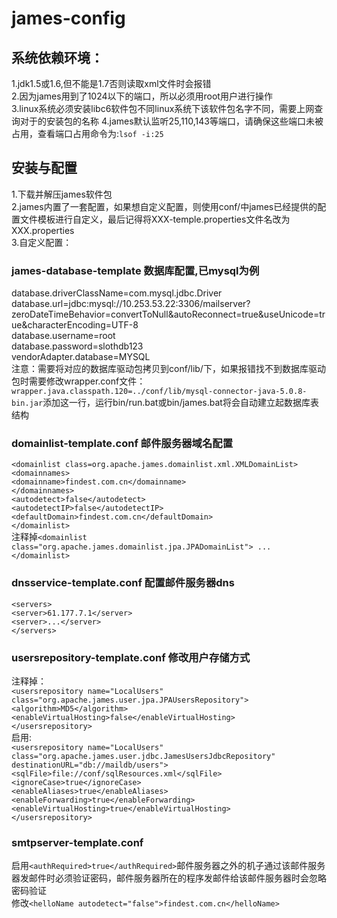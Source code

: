 james-config
============
## 系统依赖环境：
1.jdk1.5或1.6,但不能是1.7否则读取xml文件时会报错  
2.因为james用到了1024以下的端口，所以必须用root用户进行操作  
3.linux系统必须安装libc6软件包不同linux系统下该软件包名字不同，需要上网查询对于的安装包的名称 
4.james默认监听25,110,143等端口，请确保这些端口未被占用，查看端口占用命令为:`lsof -i:25`  
## 安装与配置
1.下载并解压james软件包  
2.james内置了一套配置，如果想自定义配置，则使用conf/中james已经提供的配置文件模板进行自定义，最后记得将XXX-temple.properties文件名改为XXX.properties  
3.自定义配置：  
### james-database-template  数据库配置,已mysql为例  
  database.driverClassName=com.mysql.jdbc.Driver  
  database.url=jdbc:mysql://10.253.53.22:3306/mailserver?zeroDateTimeBehavior=convertToNull&autoReconnect=true&amp;useUnicode=true&amp;characterEncoding=UTF-8  
  database.username=root  
  database.password=slothdb123  
  vendorAdapter.database=MYSQL  
  注意：需要将对应的数据库驱动包拷贝到conf/lib/下，如果报错找不到数据库驱动包时需要修改wrapper.conf文件：
  `wrapper.java.classpath.120=../conf/lib/mysql-connector-java-5.0.8-bin.jar`添加这一行，运行bin/run.bat或bin/james.bat将会自动建立起数据库表结构 
### domainlist-template.conf 邮件服务器域名配置  
`<domainlist class=org.apache.james.domainlist.xml.XMLDomainList>`  
`<domainnames> `   
` <domainname>findest.com.cn</domainname>  `  
`</domainnames>  `  
`<autodetect>false</autodetect>  `  
`<autodetectIP>false</autodetectIP>  `  
`<defaultDomain>findest.com.cn</defaultDomain> `   
`</domainlist>`  
注释掉`<domainlist class="org.apache.james.domainlist.jpa.JPADomainList"> ... </domainlist>`  
### dnsservice-template.conf 配置邮件服务器dns
`<servers>`  
`<server>61.177.7.1</server>`  
`<server>...</server>`  
`</servers>`  
### usersrepository-template.conf 修改用户存储方式
注释掉：  
`<usersrepository name="LocalUsers" class="org.apache.james.user.jpa.JPAUsersRepository">`  
    `<algorithm>MD5</algorithm>`  
    `<enableVirtualHosting>false</enableVirtualHosting>`  
`</usersrepository>`    
启用:  
`<usersrepository name="LocalUsers" class="org.apache.james.user.jdbc.JamesUsersJdbcRepository" destinationURL="db://maildb/users">`  
    `<sqlFile>file://conf/sqlResources.xml</sqlFile>`  
    `<ignoreCase>true</ignoreCase>`  
    `<enableAliases>true</enableAliases>`  
    `<enableForwarding>true</enableForwarding>`  
    `<enableVirtualHosting>true</enableVirtualHosting>`    
`</usersrepository>`  
### smtpserver-template.conf  
启用`<authRequired>true</authRequired>`邮件服务器之外的机子通过该邮件服务器发邮件时必须验证密码，邮件服务器所在的程序发邮件给该邮件服务器时会忽略密码验证  
修改`<helloName autodetect="false">findest.com.cn</helloName>`  

  
  
    
